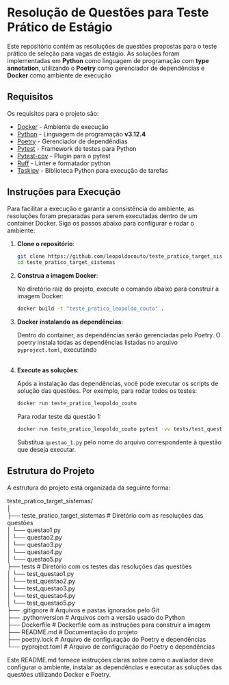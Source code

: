 # Resolução de Questões para Teste Prático de Estágio

Este repositório contém as resoluções de questões propostas para o teste prático de seleção para vagas de estágio. As soluções foram implementadas em **Python** como linguagem de programação com **type annotation**, utilizando o **Poetry** como gerenciador de dependências e **Docker** como ambiente de execução

## Requisitos

Os requisitos para o projeto são:

- [Docker](https://www.docker.com/) - Ambiente de execução
- [Python](https://www.python.org/) - Linguagem de programação **v3.12.4**
- [Poetry](https://python-poetry.org/) - Gerenciador de dependêndias
- [Pytest](https://docs.pytest.org/en/stable/) - Framework de testes para Python
- [Pytest-cov](https://pypi.org/project/pytest-cov/) - Plugin para o pytest
- [Ruff](https://docs.astral.sh/ruff/) - Linter e formatador python
- [Taskipy](https://github.com/taskipy/taskipy) - Biblioteca Python para execução de tarefas

## Instruções para Execução

Para facilitar a execução e garantir a consistência do ambiente, as resoluções foram preparadas para serem executadas dentro de um container Docker. Siga os passos abaixo para configurar e rodar o ambiente:

1. **Clone o repositório**:

    ```bash
    git clone https://github.com/leopoldocouto/teste_pratico_target_sistemas.git
    cd teste_pratico_target_sistemas
    ```

2. **Construa a imagem Docker**:

    No diretório raiz do projeto, execute o comando abaixo para construir a imagem Docker:

    ```bash
    docker build -t "teste_pratico_leopoldo_couto" .
    ```

3. **Docker instalando as dependências**:

    Dentro do container, as dependências serão gerenciadas pelo Poetry. O poetry instala todas as dependências listadas no arquivo `pyproject.toml`, executando<br><br>

4. **Execute as soluções**:

    Após a instalação das dependências, você pode executar os scripts de solução das questões. Por exemplo, para rodar todos os testes:

    ```bash
    docker run teste_pratico_leopoldo_couto
    ```

    Para rodar teste da questão 1:
    ```bash
    docker run teste_pratico_leopoldo_couto pytest -vv tests/test_questao1.py
    ```

    Substitua `questao_1.py` pelo nome do arquivo correspondente à questão que deseja executar.

## Estrutura do Projeto

A estrutura do projeto está organizada da seguinte forma:

teste_pratico_target_sistemas/ <br>
│ <br>
├── teste_pratico_target_sistemas # Diretório com as resoluções das questões<br>
│ └── questao1.py<br>
│ └── questao2.py<br>
│ └── questao3.py<br>
│ └── questao4.py<br>
│ └── questao5.py<br>
├── tests # Diretório com os testes das resoluções das questões<br>
│ └── test_questao1.py<br>
│ └── test_questao2.py<br>
│ └── test_questao3.py<br>
│ └── test_questao4.py<br>
│ └── test_questao5.py<br>
├── .gitignore  # Arquivos e pastas ignorados pelo Git<br>
├── .pythonversion  # Arquivos com a versão usado do Python<br>
├── Dockerfile # Dockerfile com as instruções para construir a imagem <br>
├── README.md # Documentação do projeto <br>
├── poetry.lock # Arquivo de configuração do Poetry e dependências <br>
└── pyproject.toml # Arquivo de configuração do Poetry e dependências <br> 

Este README.md fornece instruções claras sobre como o avaliador deve configurar o ambiente, instalar as dependências e executar as soluções das questões utilizando Docker e Poetry.
